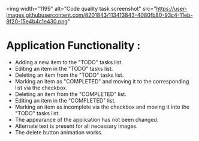 <img 
  width="1199" 
  alt="Code quality task screenshot" 
  src="https://user-images.githubusercontent.com/8201843/113413843-4080fb80-93c4-11eb-9f20-15e4b4c1e430.png"
></img>

# Application Functionality :

- Adding a new item to the "TODO" tasks list.
- Editing an item in the "TODO" tasks list.
- Deleting an item from the "TODO" tasks list.
- Marking an item as "COMPLETED" and moving it to the corresponding list via the checkbox.
- Deleting an item from the "COMPLETED" list.
- Editing an item in the "COMPLETED" list.
- Marking an item as incomplete via the checkbox and moving it into the "TODO" tasks list.
- The appearance of the application has not been changed.
- Alternate text is present for all necessary images.
- The delete button animation works.
